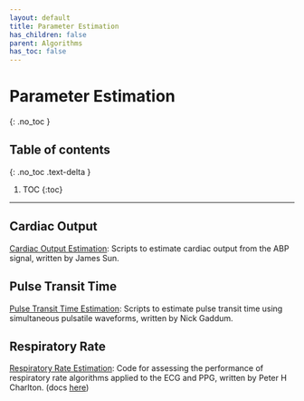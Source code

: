 ```yaml
---
layout: default
title: Parameter Estimation
has_children: false
parent: Algorithms
has_toc: false
---
```


# Parameter Estimation
{: .no_toc }

## Table of contents
{: .no_toc .text-delta }

1. TOC
{:toc}

---


## Cardiac Output

[Cardiac Output Estimation](https://www.physionet.org/physiotools/cardiac-output/): Scripts to estimate cardiac output from the ABP signal, written by James Sun.

## Pulse Transit Time

[Pulse Transit Time Estimation](http://uk.mathworks.com/matlabcentral/fileexchange/37746-ttalgorithm): Scripts to estimate pulse transit time using simultaneous pulsatile waveforms, written by Nick Gaddum.

## Respiratory Rate

[Respiratory Rate Estimation](http://peterhcharlton.github.io/RRest/algorithms.html): Code for assessing the performance of respiratory rate algorithms applied to the ECG and PPG, written by Peter H Charlton. (docs [here](RRest/intro))